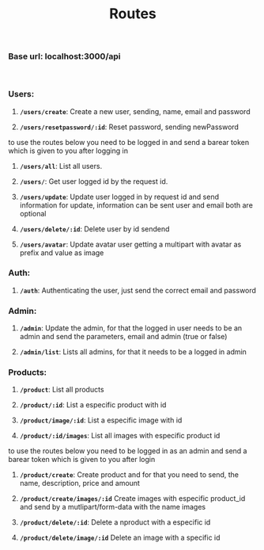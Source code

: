 <h1 align="center">Routes</h1>

<br>

<h3>Base url: localhost:3000/api</h3>

<br>

### Users:

1. **`/users/create`**: Create a new user, sending, name, email and password

2. **`/users/resetpassword/:id`**: Reset password, sending newPassword

to use the routes below you need to be logged in and send a barear token which is given to you after logging in

1. **`/users/all`**: List all users.

2. **`/users/`**: Get user logged id by the request id.

3. **`/users/update`**: Update user logged in by request id and send information for update, information can be sent user and email both are optional

4. **`/users/delete/:id`**: Delete user by id sendend

5. **`/users/avatar`**: Update avatar user getting a multipart with avatar as prefix and value as image

### Auth:

1. **`/auth`**: Authenticating the user, just send the correct email and password

### Admin:

1. **`/admin`**: Update the admin, for that the logged in user needs to be an admin and send the parameters, email and admin (true or false)

2. **`/admin/list`**: Lists all admins, for that it needs to be a logged in admin

### Products:

1. **`/product`**: List all products

2. **`/product/:id`**: List a especific product with id

3. **`/product/image/:id`**: List a especific image with id

4. **`/product/:id/images`**: List all images with especific product id

to use the routes below you need to be logged in as an admin and send a barear token which is given to you after login

1. **`/product/create`**: Create product and for that you need to send, the name, description, price and amount

2. **`/product/create/images/:id`** Create images with especific product_id and send by a mutlipart/form-data with the name images

3. **`/product/delete/:id`**: Delete a nproduct with a especific id

4. **`/product/delete/image/:id`** Delete an image with a specific id